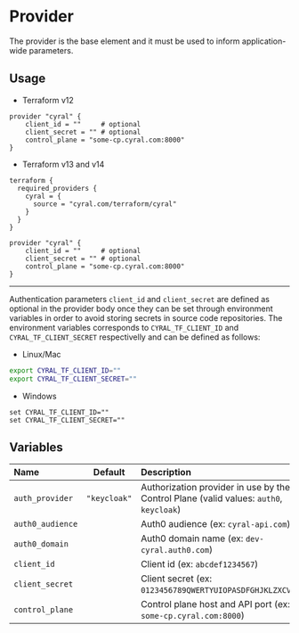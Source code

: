 # Provider

The provider is the base element and it must be used to inform application-wide parameters.

## Usage

- Terraform v12

```hcl
provider "cyral" {
    client_id = ""     # optional
    client_secret = "" # optional
    control_plane = "some-cp.cyral.com:8000"
}
```

- Terraform v13 and v14

```hcl
terraform {
  required_providers {
    cyral = {
      source = "cyral.com/terraform/cyral"
    }
  }
}

provider "cyral" {
    client_id = ""     # optional
    client_secret = "" # optional
    control_plane = "some-cp.cyral.com:8000"
}
```

----

Authentication parameters `client_id` and `client_secret` are defined as optional in the provider body once they can be set through environment variables in order to avoid storing secrets in source code repositories. The environment variables corresponds to `CYRAL_TF_CLIENT_ID` and `CYRAL_TF_CLIENT_SECRET` respectivelly and can be defined as follows:

- Linux/Mac

```bash
export CYRAL_TF_CLIENT_ID=""
export CYRAL_TF_CLIENT_SECRET=""
```

- Windows

```
set CYRAL_TF_CLIENT_ID=""
set CYRAL_TF_CLIENT_SECRET=""
```

## Variables

|  Name             |  Default     |  Description                                                                           | Required |
|:------------------|:------------:|:---------------------------------------------------------------------------------------|:--------:|
| `auth_provider`   | `"keycloak"` | Authorization provider in use by the Control Plane (valid values: `auth0`, `keycloak`) | No       |
| `auth0_audience`  |              | Auth0 audience (ex: `cyral-api.com`)                                                   | No       |
| `auth0_domain`    |              | Auth0 domain name (ex: `dev-cyral.auth0.com`)                                          | No       |
| `client_id`       |              | Client id (ex: `abcdef1234567`)                                                        | No       |
| `client_secret`   |              | Client secret (ex: `0123456789QWERTYUIOPASDFGHJKLZXCVBNM`)                             | No       |
| `control_plane`   |              | Control plane host and API port (ex: `some-cp.cyral.com:8000`)                         | Yes      |
